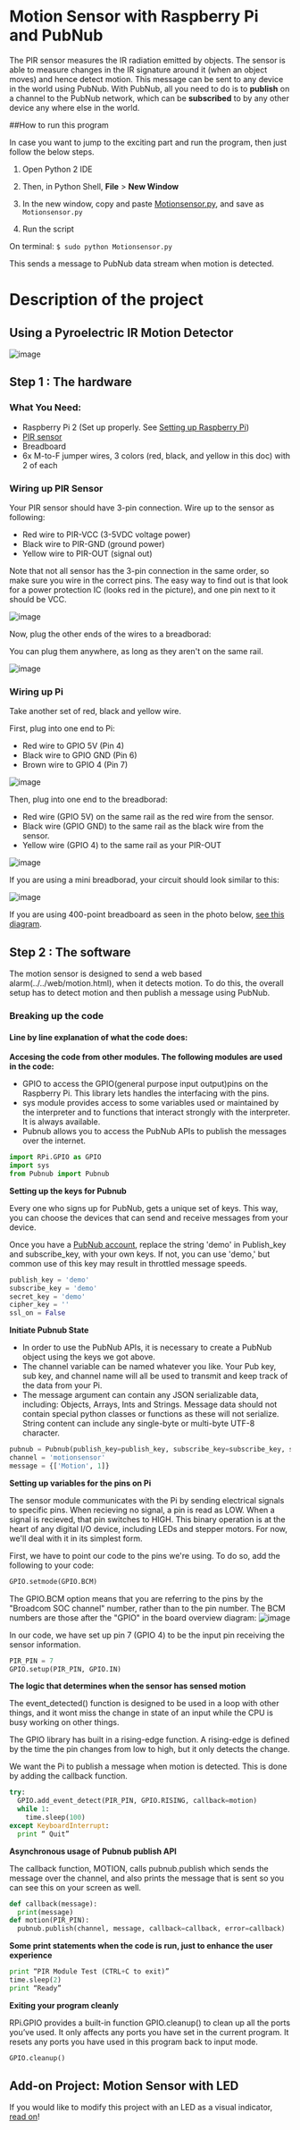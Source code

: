 # Motion Sensor with Raspberry Pi and PubNub


The PIR sensor measures the IR radiation emitted by objects. The sensor is able to measure changes in the IR signature around it (when an object moves) and hence detect motion. This message can be sent to any device in the world using PubNub. With PubNub, all you need to do is to **publish** on a channel to the PubNub network, which can be **subscribed** to by any other device any where else in the world.

##How to run this program

In case you want to jump to the exciting part and run the program, then just follow the below steps. 

1. Open Python 2 IDE

2. Then, in Python Shell,  **File** > **New Window**

3. In the new window, copy and paste [Motionsensor.py](../motion-sensor/Motionsensor.py), and save as `Motionsensor.py`

4. Run the script

On terminal:
`$ sudo python Motionsensor.py`

This sends a message to PubNub data stream when motion is detected.


# Description of the project

## Using a Pyroelectric IR Motion Detector


![image](../../images/PIR/motionbread3.png)



## Step 1 : The hardware

### What You Need:

- Raspberry Pi 2 (Set up properly. See [Setting up Raspberry Pi](../README.md))
- [PIR sensor](https://learn.adafruit.com/pir-passive-infrared-proximity-motion-sensor/overview)
- Breadboard
- 6x M-to-F jumper wires, 3 colors (red, black, and yellow in this doc) with 2 of each


### Wiring up PIR Sensor

Your PIR sensor should have 3-pin connection. 
Wire up to the sensor as following:

- Red wire to PIR-VCC (3-5VDC voltage power)
- Black wire to PIR-GND (ground power)
- Yellow wire to PIR-OUT (signal out)

Note that not all sensor has the 3-pin connection in the same order, so make sure you wire in the correct pins. The easy way to find out is that look for a power protection IC (looks red in the picture), and one pin next to it should be VCC.
 
![image](../../images/PIR/pir-sensor.jpg)

Now, plug the other ends of the wires to a breadborad:

You can plug them anywhere, as long as they aren't on the same rail. 

![image](../../images/PIR/motionbread1.png)

### Wiring up Pi

Take another set of red, black and yellow wire.

First, plug into one end to Pi:

- Red wire to GPIO 5V (Pin 4)
- Black wire to GPIO GND (Pin 6)
- Brown wire to GPIO 4 (Pin 7)


![image](../../images/PIR/motionbread3.png)


Then, plug into one end to the breadborad:

- Red wire (GPIO 5V) on the same rail as the red wire from the sensor.
- Black wire (GPIO GND) to the same rail as the black wire from the sensor.
- Yellow wire (GPIO 4) to the same rail as your PIR-OUT

![image](../../images/PIR/motionbread2.png) 

If you are using a mini breadborad, your circuit should look similar to this:

![image](../../images/PIR/fritzing-pir-sm.png)

If you are using 400-point breadboard as seen in the photo below, [see this diagram](../../images/PIR/fritzing-pir-400.png).

## Step 2 : The software


The motion sensor is designed to send a web based alarm(../../web/motion.html), when it detects motion. To do this, the overall setup has to detect motion and then publish a message using PubNub.

### Breaking up the code

#### Line by line explanation of what the code does:

**Accesing the code from other modules. The following modules are used in the code:**

 - GPIO to access the GPIO(general purpose input output)pins on the Raspberry Pi. This library lets handles the interfacing with the pins.
 - sys module provides access to some variables used or maintained by the interpreter and to functions that interact strongly with the interpreter. It is always available.
 - Pubnub allows you to access the PubNub APIs to publish the messages over the internet.
 
 ```python
import RPi.GPIO as GPIO
import sys
from Pubnub import Pubnub
```

**Setting up the keys for Pubnub**

Every one who signs up for PubNub, gets a unique set of keys. This way, you can choose the devices that can send and receive messages from your device. 

Once you have a [PubNub account](https://www.pubnub.com/get-started/), replace the string 'demo' in Publish_key and subscribe_key, with your own keys. If not, you can use 'demo,' but common use of this key may result in throttled message speeds.


```python
publish_key = 'demo'
subscribe_key = 'demo'
secret_key = 'demo'
cipher_key = ''
ssl_on = False
```

**Initiate Pubnub State**

 - In order to use the PubNub APIs, it is necessary to create a PubNub object using the keys we got above. 
 - The channel variable can be named whatever you like. Your Pub key, sub key, and channel name will all be used to transmit and keep track of the data from your Pi.
 - The message argument can contain any JSON serializable data, including: Objects, Arrays, Ints and Strings. Message data should not contain special python classes or functions as these will not serialize. String content can include any single-byte or multi-byte UTF-8 character.

```python
pubnub = Pubnub(publish_key=publish_key, subscribe_key=subscribe_key, secret_key=secret_key, cipher_key=cipher_key, ssl_on=ssl_on)
channel = 'motionsensor'
message = {['Motion', 1]}
```

**Setting up variables for the pins on Pi**

The sensor module communicates with the Pi by sending electrical signals to specific pins. When recieving no signal, a pin is read as LOW. When a signal is recieved, that pin switches to HIGH. This binary operation is at the heart of any digital I/O device, including LEDs and stepper motors. For now, we'll deal with it in its simplest form.

First, we have to point our code to the pins we're using. To do so, add the following to your code:

```python
GPIO.setmode(GPIO.BCM)
```
The GPIO.BCM option means that you are referring to the pins by the "Broadcom SOC channel" number, rather than to the pin number. The BCM numbers are those after the "GPIO" in the board overview diagram: 
![image](https://camo.githubusercontent.com/ca1ff23008fb7000828355b50768ae7ce2b83936/687474703a2f2f7777772e72617370626572727970692d7370792e636f2e756b2f77702d636f6e74656e742f75706c6f6164732f323031322f30362f5261737062657272792d50692d4750494f2d4c61796f75742d4d6f64656c2d422d506c75732d726f74617465642d32373030783930302d31303234783334312e706e67)

In our code, we have set up pin 7 (GPIO 4) to be the input pin receiving the sensor information.  

```python
PIR_PIN = 7
GPIO.setup(PIR_PIN, GPIO.IN)
```

**The logic that determines when the sensor has sensed motion**

The event_detected() function is designed to be used in a loop with other things, and it wont miss the change in state of an input while the CPU is busy working on other things. 

The GPIO library has built in a rising-edge function. A rising-edge is defined by the time the pin changes from low to high, but it only detects the change.

We want the Pi to publish a message when motion is detected. This is done by adding the callback function. 

```python
try:
  GPIO.add_event_detect(PIR_PIN, GPIO.RISING, callback=motion)
  while 1:
    time.sleep(100)
except KeyboardInterrupt:
  print “ Quit”
```

**Asynchronous usage of Pubnub publish API**

The callback function, MOTION, calls pubnub.publish which sends the message over the channel, and also prints the message that is sent so you can see this on your screen as well. 

```python
def callback(message):
  print(message)
def motion(PIR_PIN):
  pubnub.publish(channel, message, callback=callback, error=callback)
```

**Some print statements when the code is run, just to enhance the user experience**

```python
print “PIR Module Test (CTRL+C to exit)”
time.sleep(2)
print “Ready”
```

**Exiting your program cleanly**

RPi.GPIO provides a built-in function GPIO.cleanup() to clean up all the ports you’ve used. It only affects any ports you have set in the current program. It resets any ports you have used in this program back to input mode. 

```python
GPIO.cleanup()
```


## Add-on Project: Motion Sensor with LED

If you would like to modify this project with an LED as a visual indicator, [read on](../motion-led)!

